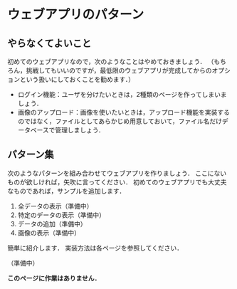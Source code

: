 # ウェブアプリのパターン

## やらなくてよいこと

初めてのウェブアプリなので，次のようなことはやめておきましょう．
（もちろん，挑戦してもいいのですが，最低限のウェブアプリが完成してからのオプションという扱いにしておくことを勧めます．）

* ログイン機能：ユーザを分けたいときは，2種類のページを作ってしまいましょう．
* 画像のアップロード：画像を使いたいときは，アップロード機能を実装するのではなく，ファイルとしてあらかじめ用意しておいて，ファイル名だけデータベースで管理しましょう．

## パターン集

次のようなパターンを組み合わせてウェブアプリを作りましょう．
ここにないものが欲しければ，矢吹に言ってください．
初めてのウェブアプリでも大丈夫なものであれば，サンプルを追加します．

1. 全データの表示（準備中）
1. 特定のデータの表示（準備中）
1. データの追加（準備中）
1. 画像の表示（準備中）

簡単に紹介します．
実装方法は各ページを参照してください．

（準備中）

**このページに作業はありません．**